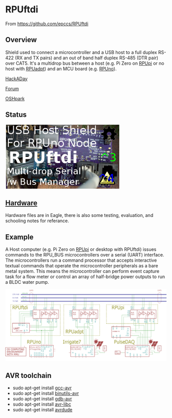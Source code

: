 # RPUftdi

From <https://github.com/epccs/RPUftdi>

## Overview

Shield used to connect a microcontroller and a USB host to a full duplex RS-422 (RX and TX pairs) and an out of band half duplex RS-485 (DTR pair) over CAT5. It's a multidrop bus between a host (e.g. Pi Zero on [RPUpi] or no host with [RPUadpt]) and an MCU board (e.g. [RPUno]).

[HackADay](https://hackaday.io/project/15585-rpuftid)

[Forum](http://rpubus.org/bb/viewforum.php?f=5)

[OSHpark](https://oshpark.com/shared_projects/7gJOSPpM)

[RPUno]: https://github.com/epccs/RPUno
[RPUpi]: https://github.com/epccs/RPUpi
[RPUadpt]: https://github.com/epccs/RPUadpt

## Status

![Status](./Hardware/status_icon.png "Status")


## [Hardware](./Hardware)

Hardware files are in Eagle, there is also some testing, evaluation, and schooling notes for referance.


## Example

A Host computer (e.g. Pi Zero on [RPUpi] or desktop with RPUftdi) issues commands to the RPU_BUS microcontrollers over a serial (UART) interface. The microcontrollers run a command processor that accepts interactive textual commands that operate the microcontroller peripherals as a bare metal system. This means the microcontroller can perform event capture task for a flow meter or control an array of half-bridge power outputs to run a BLDC water pump. 

![MultiDrop](./Hardware/Documents/MultiDrop.png "MultiDrop")


## AVR toolchain

* sudo apt-get install [gcc-avr]
* sudo apt-get install [binutils-avr]
* sudo apt-get install [gdb-avr]
* sudo apt-get install [avr-libc]
* sudo apt-get install [avrdude]
    
[gcc-avr]: http://packages.ubuntu.com/search?keywords=gcc-avr
[binutils-avr]: http://packages.ubuntu.com/search?keywords=binutils-avr
[gdb-avr]: http://packages.ubuntu.com/search?keywords=gdb-avr
[avr-libc]: http://packages.ubuntu.com/search?keywords=avr-libc
[avrdude]: http://packages.ubuntu.com/search?keywords=avrdude
